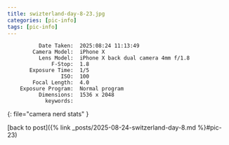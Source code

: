 ```yaml
---
title: swizterland-day-8-23.jpg
categories: [pic-info]
tags: [pic-info]
---
```


```text
          Date Taken:  2025:08:24 11:13:49
        Camera Model:  iPhone X
          Lens Model:  iPhone X back dual camera 4mm f/1.8
              F-Stop:  1.8
       Exposure Time:  1/5
                 ISO:  100
        Focal Length:  4.0
    Exposure Program:  Normal program
          Dimensions:  1536 x 2048
            keywords:  
```
{: file="camera nerd stats" }

[back to post]({% link _posts/2025-08-24-switzerland-day-8.md %}#pic-23)